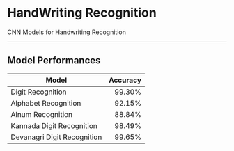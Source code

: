 # HandWriting Recognition

CNN Models for Handwriting Recognition
___

## Model Performances

|Model | Accuracy |
|---|---:|
| Digit Recognition | 99.30% |
| Alphabet Recognition | 92.15% |
| Alnum Recognition | 88.84% |
| Kannada Digit Recognition | 98.49% |
| Devanagri Digit Recognition | 99.65% |
